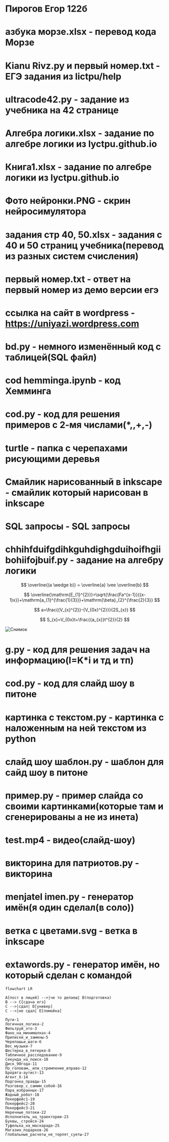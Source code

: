 # Пирогов Егор 122б
# азбука морзе.xlsx - перевод кода Морзе
# Kianu Rivz.py и  первый номер.txt - ЕГЭ задания из lictpu/help
# ultracode42.py - задание из учебника на 42 странице
# Алгебра логики.xlsx - задание по алгебре логики из lyctpu.github.io
# Книга1.xlsx - задание по алгебре логики из lyctpu.github.io
# Фото нейронки.PNG - скрин нейросимулятора
# задания стр 40, 50.xlsx - задания с 40 и 50 страниц учебника(перевод из разных систем счисления)
# первый номер.txt - ответ на первый номер из демо версии егэ
# ссылка на сайт в wordpress - https://uniyazi.wordpress.com
# bd.py - немного изменённый код с таблицей(SQL файл)
# cod hemminga.ipynb - код Хемминга
# cod.py - код для решения примеров с 2-мя числами(*,\,+,-)
# turtle - папка с черепахами рисующими деревья
# Смайлик нарисованный в inkscape - смайлик который нарисован в inkscape
# SQL запросы - SQL запросы
# chhihfduifgdihkguhdighgduihoifhgiibohiifojbuif.py - задание на алгебру логики
$$ \overline{(a \wedge b)} = \overline{a} \vee \overline{b} $$

$$ \overline{\mathrm{E_{1}^{2}}}=\sqrt{\frac{Fa^{x-1}}{(x-1)x}}+\mathrm{a_{1}^{\frac{1}{3}}}+\mathrm{\beta}_{2}^{\frac{2}{3}} $$

$$ a=\frac{{V_{x}^{2}}-{V_{0x}^{2}}}{2S_{x}} $$

$$ S_{x}=V_{0x}t+\frac{{a_{x}}t^{2}}{2} $$

![Снимок](https://user-images.githubusercontent.com/114388129/201264564-20d104e5-47b7-4ec9-8cc4-7faa9c5d60e6.PNG)

# g.py - код для решения задач на информацию(I=K*i и тд и тп)
# cod.py - код для слайд шоу в питоне
# картинка с текстом.py - картинка с наложенным на ней текстом из python
# слайд шоу шаблон.py - шаблон для сайд шоу в питоне
# пример.py - пример слайда со своими картинками(которые там и сгенерированы а не из инета)
# test.mp4 - видео(слайд-шоу)
# викторина для патриотов.py - викторина
# menjatel imen.py - генератор имён(я один сделал(в соло))
# ветка с цветами.svg - ветка в inkscape
# extawords.py - генератор имён, но который сделан с командой

~~~mermaid
flowchart LR

A[пост в лицей] -->|че то делаеш| B(подготовка)
B --> C{сдача егэ}
C -->|сдал| D[универ]
C -->|не сдал| E[помойка]

Пути-1
Логичная_логика-2
Фильтруй_это-3
Фано_на_минималках-4
Приписки_и_замены-5
Черепашьи_шаги-6
Вес_музыки-7
Шестерка_в_пятерке-8
Табличное_расследование-9
Секунда_на_поиск-10
Диск_90года-11
По_головам,_или_стремление_вправо-12
Бродяга-аутист-13
Агент_Х-14
Подгонка_правды-15
Разговор_с_самим_собой-16
Пара_избранных-17
Жадный_робот-18
Покерфейс1-19
Покерфейс2-20
Покерфейс3-21
Неречные_потоки-22
Исполнитель_на_траектории-23
Буквы,_стройся-24
Туфелька_на_маскараде-25
Магазин_подарков-26
Глобальные_расчеты_не_терпят_суеты-27
